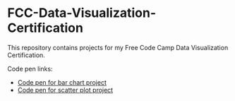 # FCC-Data-Visualization-Certification
This repository contains projects for my Free Code Camp Data Visualization Certification.

Code pen links:
* [Code pen for bar chart project](https://codepen.io/msaxton/pen/xvZjdE)
* [Code pen for scatter plot project](https://codepen.io/msaxton/pen/JgOwbP)
